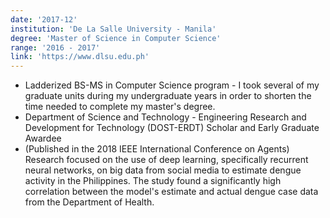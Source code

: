 ```yaml
---
date: '2017-12'
institution: 'De La Salle University - Manila'
degree: 'Master of Science in Computer Science'
range: '2016 - 2017'
link: 'https://www.dlsu.edu.ph'
---
```


- Ladderized BS-MS in Computer Science program - I took several of my graduate units during my undergraduate years in order to shorten the time needed to complete my master's degree.
- Department of Science and Technology - Engineering Research and Development for Technology (DOST-ERDT) Scholar and Early Graduate Awardee
- (Published in the 2018 IEEE International Conference on Agents) Research focused on the use of deep learning, specifically recurrent neural networks, on big data from social media to estimate dengue activity in the Philippines. The study found a significantly high correlation between the model's estimate and actual dengue case data from the Department of Health.

